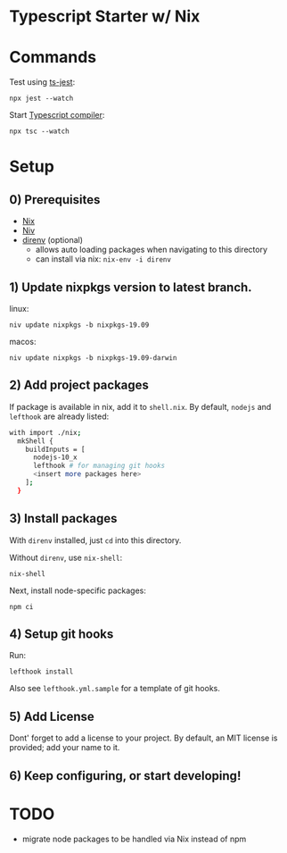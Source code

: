 # Typescript Starter w/ Nix

# Commands

Test using [ts-jest](https://github.com/kulshekhar/ts-jest):
```
npx jest --watch
```

Start [Typescript compiler](https://www.typescriptlang.org/index.html):
```
npx tsc --watch
```


# Setup
## 0) Prerequisites

- [Nix](https://nixos.org/nix/)
- [Niv](https://github.com/nmattia/niv)
- [direnv](https://github.com/direnv/direnv) (optional) 
  - allows auto loading packages when navigating to this directory
  - can install via nix: `nix-env -i direnv`


## 1) Update nixpkgs version to latest branch.
linux:
```
niv update nixpkgs -b nixpkgs-19.09
```

macos:
```
niv update nixpkgs -b nixpkgs-19.09-darwin
```

## 2) Add project packages
If package is available in nix, add it to `shell.nix`.
By default, `nodejs` and `lefthook` are already listed:
```bash
with import ./nix;
  mkShell { 
    buildInputs = [ 
      nodejs-10_x
      lefthook # for managing git hooks
      <insert more packages here>
    ];
  }
```


## 3) Install packages 
With `direnv` installed, just `cd` into this directory.

Without `direnv`,  use `nix-shell`:
```
nix-shell
```

Next, install node-specific packages:
```
npm ci
```


## 4) Setup git hooks
Run:
```
lefthook install
```
Also see `lefthook.yml.sample` for a template of git hooks.


## 5) Add License
Dont' forget to add a license to your project.  By default, an MIT license is provided; add your name to it.


## 6) Keep configuring, or start developing!



# TODO
- migrate node packages to be handled via Nix instead of npm
